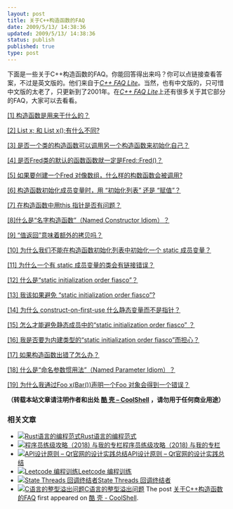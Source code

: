 ```yaml
---
layout: post
title: 关于C++构造函数的FAQ
date: 2009/5/13/ 14:38:36
updated: 2009/5/13/ 14:38:36
status: publish
published: true
type: post
---
```


下面是一些关于C++构造函数的FAQ。你能回答得出来吗？你可以点链接查看答案，不过是英文版的。他们来自于[*C++ FAQ Lite*](http://www.parashift.com/c++-faq-lite/index.html "C++ FAQ Lite")。当然，也有中文版的，只可惜中文版的太老了，只更新到了2001年。在[*C++ FAQ Lite*](http://www.parashift.com/c++-faq-lite/index.html "C++ FAQ Lite")上还有很多关于其它部分的FAQ，大家可以去看看。


[[1] 构造函数是用来干什么的？](http://www.parashift.com/c++-faq-lite/ctors.html#faq-10.1 "[1] What's the deal with constructors?")


[[2] List x; 和 List x();有什么不同?](http://www.parashift.com/c++-faq-lite/ctors.html#faq-10.2 "[2] Is there any difference between List x; and List x();?")


[[3] 是否一个类的构造函数可以调用另一个构造函数来初始化自己？](http://www.parashift.com/c++-faq-lite/ctors.html#faq-10.3 "[3] Can one constructor of a class call another constructor of the same class to initialize the this object?")


[[4] 是否Fred类的默认的函数函数就一定是Fred::Fred()？](http://www.parashift.com/c++-faq-lite/ctors.html#faq-10.4 "[4] Is the default constructor for Fred always Fred::Fred()?")


[[5] 如果要创建一个Fred 对像数组，什么样的构数函数会被调用?](http://www.parashift.com/c++-faq-lite/ctors.html#faq-10.5 "[5] Which constructor gets called when I create an array of Fred objects?")


[[6] 构造函数初始化成员变量时，用 “初始化列表” 还是 “赋值”？](http://www.parashift.com/c++-faq-lite/ctors.html#faq-10.6 "[6] Should my constructors use \"initialization lists\" or \"assignment\"?")



[[7] 在构造函数中用this 指针是否有问题？](http://www.parashift.com/c++-faq-lite/ctors.html#faq-10.7 "[7] Should you use the this pointer in the constructor?")


[[8]什么是“名字构造函数”（Named Constructor Idiom）？](http://www.parashift.com/c++-faq-lite/ctors.html#faq-10.8 "[8] What is the \"Named Constructor Idiom\"?")


[[9] “值返回”意味着额外的拷贝吗？](http://www.parashift.com/c++-faq-lite/ctors.html#faq-10.9 "[9] Does return-by-value mean extra copies and extra overhead?")


[[10] 为什么我们不能在构造函数初始化列表中初始化一个 static 成员变量？](http://www.parashift.com/c++-faq-lite/ctors.html#faq-10.10 "[10] Why can't I initialize my static member data in my constructor's initialization list?")


[[11] 为什么一个有 static 成员变量的类会有链接错误？](http://www.parashift.com/c++-faq-lite/ctors.html#faq-10.11 "[11] Why are classes with static data members getting linker errors?")


[[12] 什么是“static initialization order fiasco”？](http://www.parashift.com/c++-faq-lite/ctors.html#faq-10.12 "[12] What's the \"static initialization order fiasco\"?")


[[13] 我该如果避免 “static initialization order fiasco”?](http://www.parashift.com/c++-faq-lite/ctors.html#faq-10.13 "[13] How do I prevent the \"static initialization order fiasco\"?")


[[14] 为什么 construct-on-first-use 什么静态变量而不是指针？](http://www.parashift.com/c++-faq-lite/ctors.html#faq-10.14 "[14] Why doesn't the construct-on-first-use idiom use a static object instead of a static pointer?")


[[15] 怎么才能避免静态成员中的“static initialization order fiasco” ？](http://www.parashift.com/c++-faq-lite/ctors.html#faq-10.15 "[15] How do I prevent the \"static initialization order fiasco\" for my static data members?")


[[16] 我是否要为内建类型的“static initialization order fiasco”而担心？](http://www.parashift.com/c++-faq-lite/ctors.html#faq-10.16 "[16] Do I need to worry about the \"static initialization order fiasco\" for variables of built-in/intrinsic types?")


[[17] 如果构造函数出错了怎么办？](http://www.parashift.com/c++-faq-lite/ctors.html#faq-10.17 "[17] How can I handle a constructor that fails?")


[[18] 什么是“命名参数惯用法”（Named Parameter Idiom）？](http://www.parashift.com/c++-faq-lite/ctors.html#faq-10.18 "[18] What is the \"Named Parameter Idiom\"?")


[[19] 为什么我通过Foo x(Bar())声明一个Foo 对象会得到一个错误？](http://www.parashift.com/c++-faq-lite/ctors.html#faq-10.19 "[19] Why am I getting an error after declaring a Foo object via Foo x(Bar())?")



**（转载本站文章请注明作者和出处 [酷 壳 – CoolShell](https://coolshell.cn/) ，请勿用于任何商业用途）**



### 相关文章

* [![Rust语言的编程范式](https://coolshell.cn/wp-content/uploads/2020/03/rust-social-wide-150x150.jpg)](https://coolshell.cn/articles/20845.html)[Rust语言的编程范式](https://coolshell.cn/articles/20845.html)
* [![程序员练级攻略（2018)  与我的专栏](https://coolshell.cn/wp-content/uploads/2018/05/300x262-150x150.jpg)](https://coolshell.cn/articles/18360.html)[程序员练级攻略（2018) 与我的专栏](https://coolshell.cn/articles/18360.html)
* [![API设计原则 – Qt官网的设计实践总结](https://coolshell.cn/wp-content/uploads/2017/07/api-design-300x278-2-150x150.jpg)](https://coolshell.cn/articles/18024.html)[API设计原则 – Qt官网的设计实践总结](https://coolshell.cn/articles/18024.html)
* [![Leetcode 编程训练](https://coolshell.cn/wp-content/plugins/wordpress-23-related-posts-plugin/static/thumbs/29.jpg)](https://coolshell.cn/articles/12052.html)[Leetcode 编程训练](https://coolshell.cn/articles/12052.html)
* [![State Threads 回调终结者](https://coolshell.cn/wp-content/uploads/2014/10/edsm-150x150.gif)](https://coolshell.cn/articles/12012.html)[State Threads 回调终结者](https://coolshell.cn/articles/12012.html)
* [![C语言的整型溢出问题](https://coolshell.cn/wp-content/uploads/2014/04/c99-150x150.jpg)](https://coolshell.cn/articles/11466.html)[C语言的整型溢出问题](https://coolshell.cn/articles/11466.html)
The post [关于C++构造函数的FAQ](https://coolshell.cn/articles/804.html) first appeared on [酷 壳 - CoolShell](https://coolshell.cn).